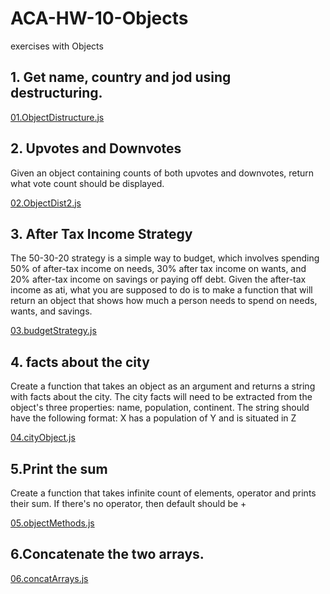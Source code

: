 # ACA-HW-10-Objects
exercises with Objects
## 1. Get name, country and jod using destructuring.

[01.ObjectDistructure.js](01.ObjectDistructure.js)

## 2. Upvotes and Downvotes
Given an object containing counts of both upvotes and downvotes, return what vote count should be
displayed.

[02.ObjectDist2.js](02.ObjectDist2.js)

## 3. After Tax Income Strategy

The 50-30-20 strategy is a simple way to budget, which involves spending 50% of after-tax income on
needs, 30% after tax income on wants, and 20% after-tax income on savings or paying off debt.
Given the after-tax income as ati, what you are supposed to do is to make a function that will return an
object that shows how much a person needs to spend on needs, wants, and savings.

[03.budgetStrategy.js](03.budgetStrategy.js)

## 4. facts about the city
Create a function that takes an object as an argument and returns a string with facts about the city. The city
facts will need to be extracted from the object's three properties: name, population, continent.
The string should have the following format: X has a population of Y and is situated in Z 

[04.cityObject.js](04.cityObject.js)

## 5.Print the sum
Create a function that takes infinite count of elements, operator and prints their sum. If there's no
operator, then default should be +

[05.objectMethods.js](05.objectMethods.js)

## 6.Concatenate the two arrays.

[06.concatArrays.js](06.concatArrays.js)
